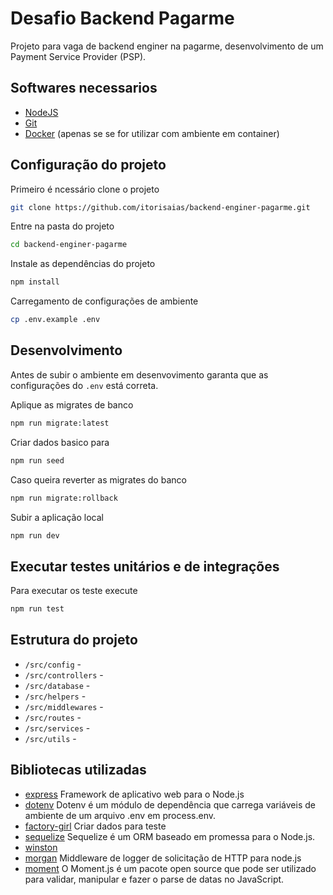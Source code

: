 # Desafio Backend Pagarme

Projeto para vaga de backend enginer na pagarme, desenvolvimento de um Payment Service Provider (PSP).

## Softwares necessarios

- [NodeJS](https://nodejs.com.br)
- [Git](https://git.com)
- [Docker](https://docker.com) (apenas se se for utilizar com ambiente em container)

## Configuração do projeto

Primeiro é ncessário clone o projeto
```sh
git clone https://github.com/itorisaias/backend-enginer-pagarme.git
```

Entre na pasta do projeto
```sh
cd backend-enginer-pagarme
```

Instale as dependências do projeto
```sh
npm install
```

Carregamento de configurações de ambiente
```sh
cp .env.example .env
```

## Desenvolvimento

Antes de subir o ambiente em desenvovimento garanta que as configurações do `.env` está correta.

Aplique as migrates de banco
```sh
npm run migrate:latest
```

Criar dados basico para
```sh
npm run seed
```

Caso queira reverter as migrates do banco
```sh
npm run migrate:rollback
```

Subir a aplicação local
```sh
npm run dev
```

## Executar testes unitários e de integrações

Para executar os teste execute
```sh
npm run test
```

## Estrutura do projeto

  - `/src/config` -
  - `/src/controllers` -
  - `/src/database` -
  - `/src/helpers` -
  - `/src/middlewares` -
  - `/src/routes` -
  - `/src/services` -
  - `/src/utils` -

## Bibliotecas utilizadas

- [express](https://expresjs.com) Framework de aplicativo web para o Node.js
- [dotenv](https://expresjs.com) Dotenv é um módulo de dependência que carrega variáveis ​​de ambiente de um arquivo .env em process.env.
- [factory-girl](https://expresjs.com) Criar dados para teste
- [sequelize](https://expresjs.com) Sequelize é um ORM baseado em promessa para o Node.js.
- [winston](https://expresjs.com)
- [morgan](https://expresjs.com) Middleware de logger de solicitação de HTTP para node.js
- [moment](https://expresjs.com) O Moment.js é um pacote open source que pode ser utilizado para validar, manipular e fazer o parse de datas no JavaScript.
